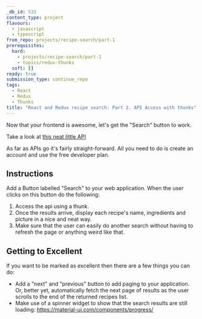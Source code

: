 ```yaml
---
_db_id: 533
content_type: project
flavours:
  - javascript
  - typescript
from_repo: projects/recipe-search/part-1
prerequisites:
  hard:
    - projects/recipe-search/part-1
    - topics/redux-thunks
  soft: []
ready: true
submission_type: continue_repo
tags:
  - React
  - Redux
  - Thunks
title: "React and Redux recipe search: Part 2. API Access with thunks"
---
```


Now that your frontend is awesome, let's get the "Search" button to work.

Take a look at [this neat little API](https://developer.edamam.com/edamam-recipe-api)

As far as APIs go it's fairly straight-forward. All you need to do is create an account and use the free developer plan.

## Instructions

Add a Button labelled "Search" to your web application. When the user clicks on this button do the following:

1. Access the api using a thunk.
2. Once the results arrive, display each recipe's name, ingredients and picture in a nice and neat way.
3. Make sure that the user can easily do another search without having to refresh the page or anything weird like that.

## Getting to Excellent

If you want to be marked as excellent then there are a few things you can do:

- Add a "next" and "previous" button to add paging to your application. Or, better yet, automatically fetch the next page of results as the user scrolls to the end of the returned recipes list.
- Make use of a spinner widget to show that the search results are still loading: https://material-ui.com/components/progress/
